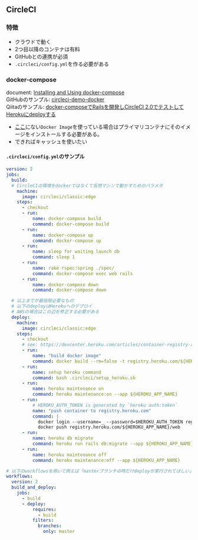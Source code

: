 ## CircleCI
### 特徴
- クラウドで動く
- 2つ目以降のコンテナは有料
- GitHubとの連携が必須
- `.circleci/config.yml`を作る必要がある

### docker-compose
document: [Installing and Using docker-compose](https://circleci.com/docs/2.0/docker-compose/)  
GitHubのサンプル: [circleci-demo-docker](https://github.com/CircleCI-Public/circleci-demo-docker)  
Qiitaのサンプル: [docker-composeでRailsを開発しCircleCI 2.0でテストしてHerokuにdeployする](https://qiita.com/Kesin11/items/47079bc7f659e71b694c)
- [ここ](https://circleci.com/docs/2.0/circleci-images/#pre-installed-tools)にない`Docker Image`を使っている場合はプライマリコンテナにそのイメージをインストールする必要がある。  
- できればキャッシュを使いたい
#### `.circleci/config.yml`のサンプル
```yml
version: 2
jobs:
  build:
  # CircleCIの環境をdockerではなくて仮想マシンで動かすためのパラメタ
    machine:
      image: circleci/classic:edge
    steps:
      - checkout
      - run:
          name: docker-compose build
          command: docker-compose build
      - run:
          name: docker-compose up
          command: docker-compose up
      - run:
          name: sleep for waiting launch db
          command: sleep 1
      - run:
          name: rake rspec:spring ./spec/
          command: docker-compose exec web rails 
      - run:
          name: docker-compose down
          command: docker-compose down

  # 以上までが最低限必要なもの
  # 以下のdeployはHerokuへのデプロイ
  # AWSの場合はこの辺を修正する必要がある
  deploy:
    machine:
      image: circleci/classic:edge
    steps:
      - checkout
      # see: https://devcenter.heroku.com/articles/container-registry-and-runtime#using-a-ci-cd-platform
      - run:
          name: "build docker image"
          command: docker build --rm=false -t registry.heroku.com/${HEROKU_APP_NAME}/web .
      - run:
          name: setup heroku command
          command: bash .circleci/setup_heroku.sh
      - run:
          name: heroku maintenance on
          command: heroku maintenance:on --app ${HEROKU_APP_NAME}
      - run:
          # HEROKU_AUTH_TOKEN is generated by `heroku auth:token`
          name: "push container to registry.heroku.com"
          command: |
            docker login --username=_ --password=$HEROKU_AUTH_TOKEN registry.heroku.com
            docker push registry.heroku.com/${HEROKU_APP_NAME}/web
      - run:
          name: heroku db migrate
          command: heroku run rails db:migrate --app ${HEROKU_APP_NAME}
      - run:
          name: heroku maintenance off
          command: heroku maintenance:off --app ${HEROKU_APP_NAME}

# 以下のworkflowsを用いて例えば「masterブランチの時だけdeployが実行されてほしい」などが実現できる
workflows:
  version: 2
  build_and_deploy:
    jobs:
      - build
      - deploy:
          requires:
            - build
          filters:
            branches:
              only: master
```